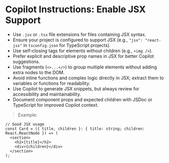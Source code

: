 <!-- 1.1.1 JSX Support -->
<!-- Category: Frontend -->
<!-- Subcategory: React -->
<!-- Feature: JSX Support -->

# Copilot Instructions: Enable JSX Support

- Use `.jsx` or `.tsx` file extensions for files containing JSX syntax.
- Ensure your project is configured to support JSX (e.g., `"jsx": "react-jsx"` in `tsconfig.json` for TypeScript projects).
- Use self-closing tags for elements without children (e.g., `<img />`).
- Prefer explicit and descriptive prop names in JSX for better Copilot suggestions.
- Use fragments (`<>...</>`) to group multiple elements without adding extra nodes to the DOM.
- Avoid inline functions and complex logic directly in JSX; extract them to variables or functions for readability.
- Use Copilot to generate JSX snippets, but always review for accessibility and maintainability.
- Document component props and expected children with JSDoc or TypeScript for improved Copilot context.

> Example:
```tsx
// Good JSX usage
const Card = ({ title, children }: { title: string; children: React.ReactNode }) => (
  <section>
    <h2>{title}</h2>
    <div>{children}</div>
  </section>
);
```
